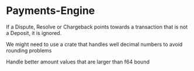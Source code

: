 # Payments-Engine

If a Dispute, Resolve or Chargeback points towards a transaction that is not a Deposit, it is ignored.

We might need to use a crate that handles well decimal numbers to avoid rounding problems 

Handle better amount values that are larger than f64 bound